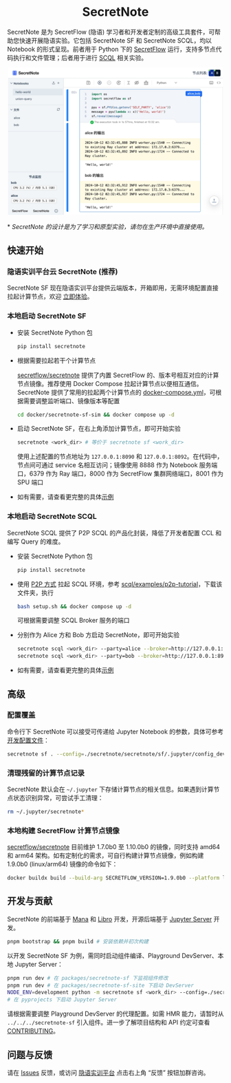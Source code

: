 <h1 align="center">SecretNote</h1>

SecretNote 是为 SecretFlow (隐语) 学习者和开发者定制的高级工具套件，可帮助您快速开展隐语实验。它包括 SecretNote SF 和 SecretNote SCQL，均以 Notebook 的形式呈现。前者用于 Python 下的 [SecretFlow](https://www.secretflow.org.cn/zh-CN/docs/secretflow) 运行，支持多节点代码执行和文件管理；后者用于进行 [SCQL](https://www.secretflow.org.cn/zh-CN/docs/scql) 相关实验。

<p align="center">
  <img src="docs/images/first-view.jpg" alt="first-view" style="width: 500px;" />
</p>

\* _SecretNote 的设计是为了学习和原型实验，请勿在生产环境中直接使用。_

## 快速开始

### 隐语实训平台云 SecretNote (推荐)

SecretNote SF 现在隐语实训平台提供云端版本，开箱即用，无需环境配置直接拉起计算节点，欢迎 [立即体验](https://www.secret-flow.com/secretnote)。

### 本地启动 SecretNote SF

- 安装 SecretNote Python 包

  ```sh
  pip install secretnote
  ```

- 根据需要拉起若干个计算节点

  [secretflow/secretnote](https://hub.docker.com/r/secretflow/secretnote) 提供了内置 SecretFlow 的、版本号相互对应的计算节点镜像。推荐使用 Docker Compose 拉起计算节点以便相互通信。SecretNote 提供了常用的拉起两个计算节点的 [docker-compose.yml](./docker/secretnote-sf-sim/docker-compose.yml)，可根据需要调整监听端口、镜像版本等配置

  ```sh
  cd docker/secretnote-sf-sim && docker compose up -d
  ```

- 启动 SecretNote SF，在右上角添加计算节点，即可开始实验

  ```sh
  secretnote <work_dir> # 等价于 secretnote sf <work_dir>
  ```

  使用上述配置的节点地址为 `127.0.0.1:8090` 和 `127.0.0.1:8092`。在代码中，节点间可通过 service 名相互访问；镜像使用 8888 作为 Notebook 服务端口，6379 作为 Ray 端口，8000 作为 SecretFlow 集群网络端口，8001 作为 SPU 端口

- 如有需要，请查看更完整的具体[示例](docs/SECRETFLOW-INTRO.md)

### 本地启动 SecretNote SCQL

SecretNote SCQL 提供了 P2P SCQL 的产品化封装，降低了开发者配置 CCL 和编写 Query 的难度。

- 安装 SecretNote Python 包

  ```sh
  pip install secretnote
  ```

- 使用 [P2P 方式](https://www.secretflow.org.cn/zh-CN/docs/scql/main/topics/deployment/how-to-deploy-p2p-cluster) 拉起 SCQL 环境，参考 [scql/examples/p2p-tutorial](https://github.com/secretflow/scql/tree/main/examples/p2p-tutorial)，下载该文件夹，执行

  ```sh
  bash setup.sh && docker compose up -d
  ```

  可根据需要调整 SCQL Broker 服务的端口

- 分别作为 Alice 方和 Bob 方启动 SecretNote，即可开始实验

  ```sh
  secretnote scql <work_dir> --party=alice --broker=http://127.0.0.1:8991
  secretnote scql <work_dir> --party=bob --broker=http://127.0.0.1:8992
  ```

- 如有需要，请查看更完整的具体[示例](docs/SCQL-INTRO.md)

## 高级

### 配置覆盖

命令行下 SecretNote 可以接受可传递给 Jupyter Notebook 的参数，具体可参考 [开发配置文件](pyprojects/secretnote/secretnote/sf/.jupyter/config_dev.py)：

```sh
secretnote sf . --config=./secretnote/secretnote/sf/.jupyter/config_dev.py --no-browser
```

### 清理残留的计算节点记录

SecretNote 默认会在 `~/.jupyter` 下存储计算节点的相关信息。如果遇到计算节点状态识别异常，可尝试手工清理：

```sh
rm ~/.jupyter/secretnote*
```

### 本地构建 SecretFlow 计算节点镜像

[secretflow/secretnote](https://hub.docker.com/r/secretflow/secretnote) 目前维护 1.7.0b0 至 1.10.0b0 的镜像，同时支持 amd64 和 arm64 架构。如有定制化的需求，可自行构建计算节点镜像，例如构建 1.9.0b0 (linux/arm64) 镜像的命令如下：

```sh
docker buildx build --build-arg SECRETFLOW_VERSION=1.9.0b0 --platform linux/arm64 -t secretflow/secretnote:1.9.0b0 -f ./docker/secretflow-secretnote/Dockerfile .
```

## 开发与贡献

SecretNote 的前端基于 [Mana](https://github.com/difizen/mana) 和 [Libro](https://github.com/difizen/libro) 开发，开源后端基于 [Jupyter Server](https://github.com/jupyter-server/jupyter_server) 开发。

```sh
pnpm bootstrap && pnpm build # 安装依赖并初次构建
```

以开发 SecretNote SF 为例，需同时启动组件编译、Playground DevServer、本地 Jupyter Server：

```sh
pnpm run dev # 在 packages/secretnote-sf 下监视组件修改
pnpm run dev # 在 packages/secretnote-sf-site 下启动 DevServer
NODE_ENV=development python -m secretnote sf <work_dir> --config=./secretnote/sf/.jupyter/config_dev.py --no-browser
# 在 pyprojects 下启动 Jupyter Server
```

请根据需要调整 Playground DevServer 的代理配置。如需 HMR 能力，请暂时从 `../../../secretnote-sf` 引入组件。进一步了解项目结构和 API 约定可查看 [CONTRIBUTING](CONTRIBUTING.md)。

## 问题与反馈

请在 [Issues](https://github.com/secretflow/secretnote/issues) 反馈，或访问 [隐语实训平台](https://studio.secretflow.com/) 点击右上角 “反馈” 按钮加群咨询。
